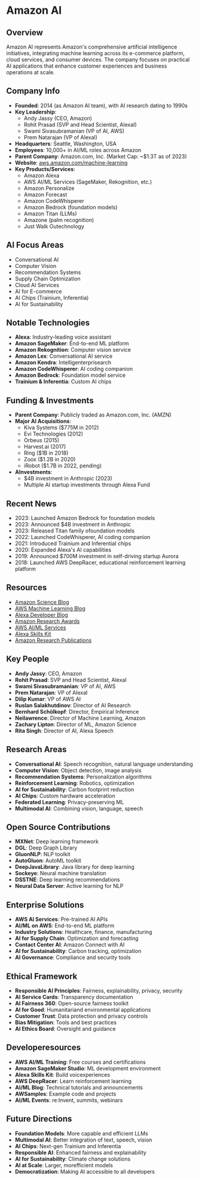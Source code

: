 # Amazon AI

## Overview
Amazon AI represents Amazon's comprehensive artificial intelligence initiatives, integrating machine learning across its e-commerce platform, cloud services, and consumer devices. The company focuses on practical AI applications that enhance customer experiences and business operations at scale.

## Company Info
- **Founded**: 2014 (as Amazon AI team), with AI research dating to 1990s
- **Key Leadership**:
  - Andy Jassy (CEO, Amazon)
  - Rohit Prasad (SVP and Head Scientist, AlexaI)
  - Swami Sivasubramanian (VP of AI, AWS)
  - Prem Natarajan (VP of AlexaI)
- **Headquarters**: Seattle, Washington, USA
- **Employees**: 10,000+ in AI/ML roles across Amazon
- **Parent Company**: Amazon.com, Inc. (Market Cap: ~$1.3T as of 2023)
- **Website**: [aws.amazon.com/machine-learning](https://aws.amazon.com/machine-learning/)
- **Key Products/Services**:
  - Amazon Alexa
  - AWS AI/ML Services (SageMaker, Rekognition, etc.)
  - Amazon Personalize
  - Amazon Forecast
  - Amazon CodeWhisperer
  - Amazon Bedrock (foundation models)
  - Amazon Titan (LLMs)
  - Amazone (palm recognition)
  - Just Walk Outechnology

## AI Focus Areas
- Conversational AI
- Computer Vision
- Recommendation Systems
- Supply Chain Optimization
- Cloud AI Services
- AI for E-commerce
- AI Chips (Trainium, Inferentia)
- AI for Sustainability

## Notable Technologies
- **Alexa**: Industry-leading voice assistant
- **Amazon SageMaker**: End-to-end ML platform
- **Amazon Rekognition**: Computer vision service
- **Amazon Lex**: Conversational AI service
- **Amazon Kendra**: Intelligenterprisearch
- **Amazon CodeWhisperer**: AI coding companion
- **Amazon Bedrock**: Foundation model service
- **Trainium & Inferentia**: Custom AI chips

## Funding & Investments
- **Parent Company**: Publicly traded as Amazon.com, Inc. (AMZN)
- **Major AI Acquisitions**:
  - Kiva Systems ($775M in 2012)
  - Evi Technologies (2012)
  - Orbeus (2015)
  - Harvest.ai (2017)
  - Ring ($1B in 2018)
  - Zoox ($1.2B in 2020)
  - iRobot ($1.7B in 2022, pending)
- **AInvestments**:
  - $4B investment in Anthropic (2023)
  - Multiple AI startup investments through Alexa Fund

## Recent News
- 2023: Launched Amazon Bedrock for foundation models
- 2023: Announced $4B investment in Anthropic
- 2023: Released Titan family ofoundation models
- 2022: Launched CodeWhisperer, AI coding companion
- 2021: Introduced Trainium and InferentiaI chips
- 2020: Expanded Alexa's AI capabilities
- 2019: Announced $700M investment in self-driving startup Aurora
- 2018: Launched AWS DeepRacer, educational reinforcement learning platform

## Resources
- [Amazon Science Blog](https://www.amazon.science/)
- [AWS Machine Learning Blog](https://aws.amazon.com/blogs/machine-learning/)
- [Alexa Developer Blog](https://developer.amazon.com/blogs/alexa/)
- [Amazon Research Awards](https://www.amazon.science/research-awards)
- [AWS AI/ML Services](https://aws.amazon.com/machine-learning/ai-services/)
- [Alexa Skills Kit](https://developer.amazon.com/alexa/)
- [Amazon Research Publications](https://www.amazon.science/research-awards/conference-publications)

## Key People
- **Andy Jassy**: CEO, Amazon
- **Rohit Prasad**: SVP and Head Scientist, AlexaI
- **Swami Sivasubramanian**: VP of AI, AWS
- **Prem Natarajan**: VP of AlexaI
- **Dilip Kumar**: VP of AWS AI
- **Ruslan Salakhutdinov**: Director of AI Research
- **Bernhard Schölkopf**: Director, Empirical Inference
- **Neilawrence**: Director of Machine Learning, Amazon
- **Zachary Lipton**: Director of ML, Amazon Science
- **Rita Singh**: Director of AI, Alexa Speech

## Research Areas
- **Conversational AI**: Speech recognition, natural language understanding
- **Computer Vision**: Object detection, image analysis
- **Recommendation Systems**: Personalization algorithms
- **Reinforcement Learning**: Robotics, optimization
- **AI for Sustainability**: Carbon footprint reduction
- **AI Chips**: Custom hardware acceleration
- **Federated Learning**: Privacy-preserving ML
- **Multimodal AI**: Combining vision, language, speech

## Open Source Contributions
- **MXNet**: Deep learning framework
- **DGL**: Deep Graph Library
- **GluonNLP**: NLP toolkit
- **AutoGluon**: AutoML toolkit
- **DeepJavaLibrary**: Java library for deep learning
- **Sockeye**: Neural machine translation
- **DSSTNE**: Deep learning recommendations
- **Neural Data Server**: Active learning for NLP

## Enterprise Solutions
- **AWS AI Services**: Pre-trained AI APIs
- **AI/ML on AWS**: End-to-end ML platform
- **Industry Solutions**: Healthcare, finance, manufacturing
- **AI for Supply Chain**: Optimization and forecasting
- **Contact Center AI**: Amazon Connect with AI
- **AI for Sustainability**: Carbon tracking, optimization
- **AI Governance**: Compliance and security tools

## Ethical Framework
- **Responsible AI Principles**: Fairness, explainability, privacy, security
- **AI Service Cards**: Transparency documentation
- **AI Fairness 360**: Open-source fairness toolkit
- **AI for Good**: Humanitariand environmental applications
- **Customer Trust**: Data protection and privacy controls
- **Bias Mitigation**: Tools and best practices
- **AI Ethics Board**: Oversight and guidance

## Developeresources
- **AWS AI/ML Training**: Free courses and certifications
- **Amazon SageMaker Studio**: ML development environment
- **Alexa Skills Kit**: Build voicexperiences
- **AWS DeepRacer**: Learn reinforcement learning
- **AI/ML Blog**: Technical tutorials and announcements
- **AWSamples**: Example code and projects
- **AI/ML Events**: re:Invent, summits, webinars

## Future Directions
- **Foundation Models**: More capable and efficient LLMs
- **Multimodal AI**: Better integration of text, speech, vision
- **AI Chips**: Next-gen Trainium and Inferentia
- **Responsible AI**: Enhanced fairness and explainability
- **AI for Sustainability**: Climate change solutions
- **AI at Scale**: Larger, morefficient models
- **Democratization**: Making AI accessible to all developers



